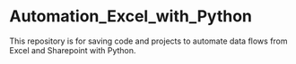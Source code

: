 # Automation_Excel_with_Python
This repository is for saving code and projects to automate data flows from Excel and Sharepoint with Python.
